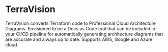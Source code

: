 # TerraVision
TerraVision converts Terraform code to Professional Cloud Architecture Diagrams. Envisioned to be a Docs as Code tool that can be included in your CI/CD pipeline for automatically generating architecture diagrams that are accurate and always up to date. Supports AWS, Google and Azure cloud.

